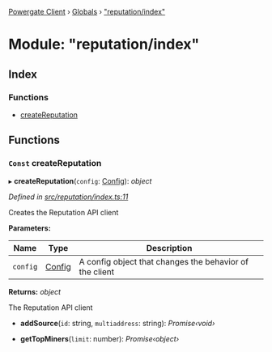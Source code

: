 [Powergate Client](../README.md) › [Globals](../globals.md) › ["reputation/index"](_reputation_index_.md)

# Module: "reputation/index"

## Index

### Functions

* [createReputation](_reputation_index_.md#const-createreputation)

## Functions

### `Const` createReputation

▸ **createReputation**(`config`: [Config](../interfaces/_types_.config.md)): *object*

*Defined in [src/reputation/index.ts:11](https://github.com/textileio/js-powergate-client/blob/master/src/reputation/index.ts#L11)*

Creates the Reputation API client

**Parameters:**

Name | Type | Description |
------ | ------ | ------ |
`config` | [Config](../interfaces/_types_.config.md) | A config object that changes the behavior of the client |

**Returns:** *object*

The Reputation API client

* **addSource**(`id`: string, `multiaddress`: string): *Promise‹void›*

* **getTopMiners**(`limit`: number): *Promise‹object›*
